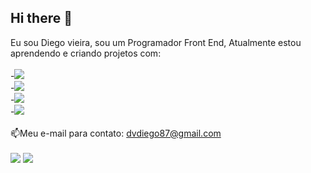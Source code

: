 ## Hi there 👋

Eu sou Diego vieira, sou um Programador Front End, Atualmente estou aprendendo e criando projetos com:
<br>
<br>
-<img src="https://img.shields.io/badge/HTML5-E34F26?style=for-the-badge&logo=html5&logoColor=white"><br>
-<img src="https://img.shields.io/badge/CSS-239120?&style=for-the-badge&logo=css3&logoColor=white"><br>
-<img src="https://img.shields.io/badge/JavaScript-F7DF1E?style=for-the-badge&logo=javascript&logoColor=black"><br>
-<img src="https://img.shields.io/badge/React-20232A?style=for-the-badge&logo=react&logoColor=61DAFB"><br>
<br>
:mailbox:Meu e-mail para contato: dvdiego87@gmail.com <br>
<br>
<a href="https://www.linkedin.com/in/diego-vieira-064245342/" target: _blanck>
<img src="https://img.shields.io/badge/LinkedIn-0077B5?style=for-the-badge&logo=linkedin&logoColor=white"/></a>
<a href="https://www.linkedin.com/in/diego-vieira-064245342/" target: _blanck>
<img src="https://github.com/user-attachments/assets/0c17b77f-efce-41ea-b4ef-104a3b9bbc7a"></a>


